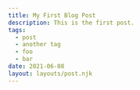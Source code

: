 ```yaml
---
title: My First Blog Post
description: This is the first post.
tags:
  - post
  - another tag
  - foo
  - bar
date: 2021-06-08
layout: layouts/post.njk
---
```

